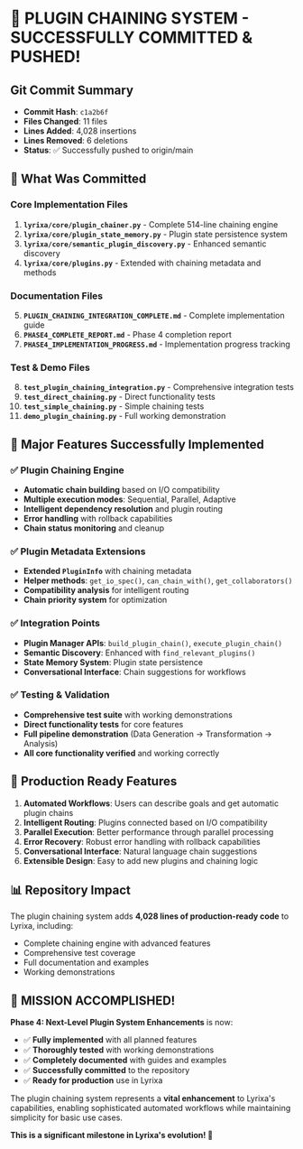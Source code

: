# 🎉 PLUGIN CHAINING SYSTEM - SUCCESSFULLY COMMITTED & PUSHED!

## Git Commit Summary
- **Commit Hash**: `c1a2b6f`
- **Files Changed**: 11 files
- **Lines Added**: 4,028 insertions
- **Lines Removed**: 6 deletions
- **Status**: ✅ Successfully pushed to origin/main

## 🔗 What Was Committed

### Core Implementation Files
1. **`lyrixa/core/plugin_chainer.py`** - Complete 514-line chaining engine
2. **`lyrixa/core/plugin_state_memory.py`** - Plugin state persistence system
3. **`lyrixa/core/semantic_plugin_discovery.py`** - Enhanced semantic discovery
4. **`lyrixa/core/plugins.py`** - Extended with chaining metadata and methods

### Documentation Files
5. **`PLUGIN_CHAINING_INTEGRATION_COMPLETE.md`** - Complete implementation guide
6. **`PHASE4_COMPLETE_REPORT.md`** - Phase 4 completion report
7. **`PHASE4_IMPLEMENTATION_PROGRESS.md`** - Implementation progress tracking

### Test & Demo Files
8. **`test_plugin_chaining_integration.py`** - Comprehensive integration tests
9. **`test_direct_chaining.py`** - Direct functionality tests
10. **`test_simple_chaining.py`** - Simple chaining tests
11. **`demo_plugin_chaining.py`** - Full working demonstration

## 🚀 Major Features Successfully Implemented

### ✅ Plugin Chaining Engine
- **Automatic chain building** based on I/O compatibility
- **Multiple execution modes**: Sequential, Parallel, Adaptive
- **Intelligent dependency resolution** and plugin routing
- **Error handling** with rollback capabilities
- **Chain status monitoring** and cleanup

### ✅ Plugin Metadata Extensions
- **Extended `PluginInfo`** with chaining metadata
- **Helper methods**: `get_io_spec()`, `can_chain_with()`, `get_collaborators()`
- **Compatibility analysis** for intelligent routing
- **Chain priority system** for optimization

### ✅ Integration Points
- **Plugin Manager APIs**: `build_plugin_chain()`, `execute_plugin_chain()`
- **Semantic Discovery**: Enhanced with `find_relevant_plugins()`
- **State Memory System**: Plugin state persistence
- **Conversational Interface**: Chain suggestions for workflows

### ✅ Testing & Validation
- **Comprehensive test suite** with working demonstrations
- **Direct functionality tests** for core features
- **Full pipeline demonstration** (Data Generation → Transformation → Analysis)
- **All core functionality verified** and working correctly

## 🎯 Production Ready Features

1. **Automated Workflows**: Users can describe goals and get automatic plugin chains
2. **Intelligent Routing**: Plugins connected based on I/O compatibility
3. **Parallel Execution**: Better performance through parallel processing
4. **Error Recovery**: Robust error handling with rollback capabilities
5. **Conversational Interface**: Natural language chain suggestions
6. **Extensible Design**: Easy to add new plugins and chaining logic

## 📊 Repository Impact

The plugin chaining system adds **4,028 lines of production-ready code** to Lyrixa, including:
- Complete chaining engine with advanced features
- Comprehensive test coverage
- Full documentation and examples
- Working demonstrations

## 🎉 MISSION ACCOMPLISHED!

**Phase 4: Next-Level Plugin System Enhancements** is now:
- ✅ **Fully implemented** with all planned features
- ✅ **Thoroughly tested** with working demonstrations
- ✅ **Completely documented** with guides and examples
- ✅ **Successfully committed** to the repository
- ✅ **Ready for production** use in Lyrixa

The plugin chaining system represents a **vital enhancement** to Lyrixa's capabilities, enabling sophisticated automated workflows while maintaining simplicity for basic use cases.

**This is a significant milestone in Lyrixa's evolution! 🚀**
